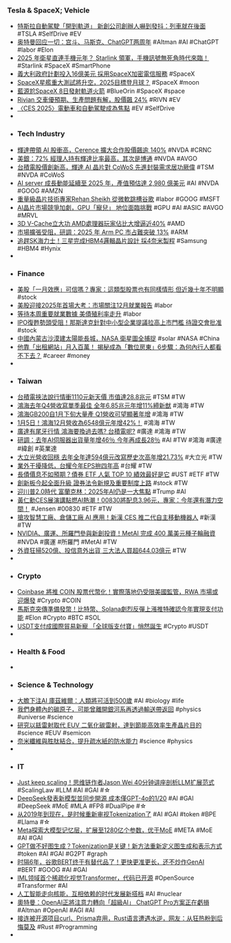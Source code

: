### Tesla & SpaceX; Vehicle
- [特斯拉自動駕駛「開到軌道」 新創公司創辦人嚇到發抖：列車就在後面](https://tw.news.yahoo.com/特斯拉自動駕駛-開到軌道-新創公司創辦人嚇到發抖-列車就在後面-081159548.html) #TSLA #SelfDrive #EV
- [奥特曼回应一切：宫斗、马斯克、ChatGPT两周年](https://www.jiqizhixin.com/articles/2025-01-06-4) #Altman #AI #ChatGPT #labor #Elon
- [2025 年衛星直連手機元年？ Starlink 領軍，手機訊號無死角時代來臨！](https://www.techbang.com/posts/120641-direct-satellite-connection-mobile-phones) #Starlink #SpaceX #SmartPhone
- [義大利政府計劃投入16億美元 採用SpaceX加密電信服務](https://money.udn.com/money/story/5599/8470617) #SpaceX
- [SpaceX星艦重大測試將升空，2025目標登月球？](https://n.yam.com/Article/20250106960193) #SpaceX #moon
- [藍源尬SpaceX 8日發射軌道火箭](https://www.chinatimes.com/newspapers/20250106000362-260119) #BlueOrin #SpaceX #space
- [Rivian 交車優預期、生產問題有解，股價飆 24%](https://finance.technews.tw/2025/01/06/rivian-releases-q4-2024-production-and-delivery-figures/) #RIVN #EV
- [〈CES 2025〉電動車和自動駕駛成為焦點](https://news.cnyes.com/news/id/5826886) #EV #SelfDrive
-
- ### Tech Industry
- [輝達帶領 AI 股衝高，Cerence 擴大合作股價飆逾 140%](https://finance.technews.tw/2025/01/06/company-will-leverage-the-nvidia-ai-enterprise-software-platform/) #NVDA #CRNC
- [美銀：72% 經理人持有輝達比率最高，其次是博通](https://finance.technews.tw/2025/01/06/72percent-of-fund-managers-hold-the-highest-proportion-of-nvidia/) #NVDA #AVGO
- [台積電股價創新高，輝達 AI 晶片對 CoWoS 先進封裝需求居功厥偉](https://finance.technews.tw/2025/01/06/nvidia-ai-chip-demand-for-cowos-advanced-packaging-boosts-tsmc-stock-price/) #TSM #NVDA #CoWoS
- [AI server 成長動能延續至 2025 年，產值預估達 2,980 億美元](https://technews.tw/2025/01/06/ai-server-growth-momentum/) #AI #NVDA #GOOG #AMZN
- [重量級晶片技術專家Rehan Sheikh 從微軟跳槽谷歌](https://news.cnyes.com/news/id/5826312) #labor #GOOG #MSFT
- [AI晶片市場競爭加劇，GPU「寵兒」 地位面臨挑戰](https://www.techbang.com/posts/120651-the-competition-in-the-ai-chip-market-is-intensifying-and-the) #GPU #AI #ASIC #AVGO #MRVL
- [3D V-Cache立大功 AMD處理器玩家佔比大增逼近40%](https://news.xfastest.com/amd/147796/amd-3d-v-cache-steam/) #AMD
- [市場擴張受阻，研調：2025 年 Arm PC 市占難突破 13%](https://technews.tw/2025/01/06/arm-based-pc-will-not-be-more-than-a-minority-segment-in-2025/) #ARM
- [追趕SK海力士！三星完成HBM4邏輯晶片設計 採4奈米製程](https://news.cnyes.com/news/id/5826791) #Samsung #HBM4 #Hynix
-
- ### Finance
- [美股「一月效應」可信嗎？專家：這類型股票也有同樣情形 但近幾十年不明顯](https://news.cnyes.com/news/id/5826318) #stock
- [美股迎接2025年首場大考：市場關注12月就業報告](https://uanalyze.com.tw/articles/690259322) #labor
- [等待本周重要就業數據 美債殖利率走升](https://news.cnyes.com/news/id/5827314) #labor
- [IPO復甦勢頭受阻！那斯達克針對中小型企業提議拉高上市門檻 待證交會批准](https://news.cnyes.com/news/id/5826317) #stock
- [中國內蒙古沙漠建太陽能長城，NASA 衛星圖全捕捉](https://technews.tw/2025/01/06/building-a-great-solar-wall-in-china/) #solar #NASA #China
- [他靠「出租網站」月入百萬！ 揭秘成為「數位房東」6步驟：為何內行人都看不下去？](https://www.bnext.com.tw/article/81908/high-profit-controversial-writing) #career #money
-
- ### Taiwan
- [台積電挾法說行情衝1110元新天價 市值達28.8兆元](https://news.cnyes.com/news/id/5826538) #TSM #TW
- [鴻海去年Q4營收寫單季最佳 全年6.85兆元年增11%締新猷](https://news.cnyes.com/news/id/5826266) #鴻海 #TW
- [鴻海GB200自1月下旬大量產 Q1營收可望顯著年增](https://news.cnyes.com/news/id/5826275) #鴻海 #TW
- [1月5日！鴻海12月營收為6548億元年增42%！](https://www.cmoney.tw/forum/article/167730584) #鴻海 #TW
- [廣達有尾牙行情 鴻海要換過去嗎? 台積電呢?](https://news.cnyes.com/news/id/5826389) #廣達 #鴻海 #TW
- [研調：去年AI伺服器出貨量年增46％ 今年再成長28％](https://ec.ltn.com.tw/article/breakingnews/4914724) #AI #TW #鴻海 #廣達 #緯創 #英業達
- [大立光營收回穩 去年全年達594億元改寫歷史次高年增21.73%](https://news.cnyes.com/news/id/5826228) #大立光 #TW
- [業外干擾降低，台耀今年EPS拚四年高](https://www.moneydj.com/kmdj/news/newsviewer.aspx?a=d53c79b0-a114-4884-b0f7-53e39013f610) #台耀 #TW
- [長債價息不如預期？債券 ETF 人氣 TOP 10 績效最好是它](https://finance.technews.tw/2025/01/06/popular-top-10/) #UST #ETF #TW
- [創新板今起全面升級 證券法令新規及重要制度上路](https://tw.stock.yahoo.com/news/創新板今起全面升級-證券法令新規及重要制度上路-201000719.html) #stock #TW
- [迎川普2.0時代 富蘭克林：2025年AI仍是一大焦點](https://tw.news.yahoo.com/迎川普2-0時代-富蘭克林-2025年ai仍是-大焦點-053918671.html) #Trump #AI
- [黃仁勳CES展演講點燃AI熱潮！00830將配息3.96元，專家：今年還有潛力空間！](https://www.storm.mg/lifestyle/5304585) #Jensen #00830 #ETF #TW
- [搶攻智慧工廠、倉儲工廠 AI 應用！新漢 CES 推二代自主移動機器人](https://finance.technews.tw/2025/01/06/nexmov-2/) #新漢 #TW
- [NVIDIA、廣運、所羅門參與新創投資！MetAI 完成 400 萬美元種子輪融資](https://finance.technews.tw/2025/01/06/metai/) #NVDA #廣運 #所羅門 #MetAI #TW
- [外資狂掃520億、投信意外出貨 三大法人買超644.03億元](https://news.cnyes.com/news/id/5826972) #TW
-
- ### Crypto
- [Coinbase 將推 COIN 股票代幣化！實際落地仍受限美國監管，RWA 市場或迎爆發](https://abmedia.io/coinbase-tokenize-coin-stocks) #Crypto #COIN
- [馬斯克突傳準備發幣！比特幣、Solana劇烈反彈上漲推特確認今年實現支付功能](https://hao.cnyes.com/post/129481) #Elon #Crypto #BTC #SOL
- [USDT支付成國際貿易新寵 「全球版支付寶」悄然誕生](https://news.cnyes.com/news/id/5826402) #Crypto #USDT
-
- ### Health & Food
-
- ### Science & Technology
- [大膽下注AI 庫茲維爾：人類將可活到500歲](https://www.taiwannews.com.tw/zh/news/6007648) #AI #biology #life
- [我們身體內的碳原子，可能曾離開銀河系再透過輸送帶返回](https://technews.tw/2025/01/06/carbon-body-galaxy/) #physics #universe #science
- [研究以銩雷射取代 EUV 二氧化碳雷射，達到節能高效率生產晶片目的](https://technews.tw/2025/01/06/study-to-replace-euv-carbon-dioxide-laser-with-genlass/) #science #EUV #semicon
- [奈米纖維與胜肽結合，提升疏水紙的防水能力](https://technews.tw/2025/01/06/this-water-resistant-paper-could-revolutionize-packaging-and-replace-plastic/) #science #physics
-
- ### IT
- [Just keep scaling！思维链作者Jason Wei 40分钟讲座剖析LLM扩展范式](https://www.jiqizhixin.com/articles/2025-01-04-4) #ScalingLaw #LLM #AI #GAI #☆
- [DeepSeek發表新模型並同步開源 成本僅GPT-4o的1/20](https://news.cnyes.com/news/id/5826884) #AI #GAI #DeepSeek #MoE #MLA #FP8 #DualPipe #☆
- [从2019年到现在，是时候重新审视Tokenization了](https://www.jiqizhixin.com/articles/2025-01-04-3) #AI #GAI #token #BPE #Llama #☆
- [Meta探索大模型记忆层，扩展至1280亿个参数，优于MoE](https://www.jiqizhixin.com/articles/2025-01-04-2) #META #MoE #AI #GAI
- [GPT做不好图生成？Tokenization是关键！新方法重新定义图生成和表示方式](https://www.jiqizhixin.com/articles/2025-01-06-6) #token #AI #GAI #G2PT #graph
- [时隔6年，谷歌BERT终于有替代品了！更快更准更长，还不炒作GenAI](https://www.jiqizhixin.com/articles/2025-01-05-2) #BERT #GOOG #AI #GAI
- [IML领域首个稀疏化视觉Transformer，代码已开源](https://www.jiqizhixin.com/articles/2025-01-06-2) #OpenSource #Transformer #AI
- [人工智能走向核能，互相依赖的时代发展新搭档](https://www.jiqizhixin.com/articles/2025-01-06-7) #AI #nuclear
- [奧特曼：OpenAI正將注意力轉向「超級AI」 ChatGPT Pro方案正在虧損](https://news.cnyes.com/news/id/5827190) #Altman #OpenAI #AGI #AI
- [接连被开源项目curl、Prisma弃用，Rust语言遭遇水逆，网友：从狂热粉到后悔莫及](https://www.jiqizhixin.com/articles/2025-01-05-3) #Rust #Programming
-
